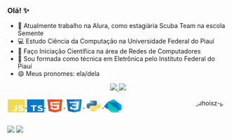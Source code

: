 ### Olá! ✨

- 🤿 Atualmente trabalho na Alura, como estagiária Scuba Team na escola Semente 
- 💻 Estudo Ciência da Computação na Universidade Federal do Piauí
- 🔭 Faço Iniciação Científica na área de Redes de Computadores
- 🔌 Sou formada como técnica em Eletrônica pelo Instituto Federal do Piauí
- 😄 Meus pronomes: ela/dela

<div align="center">
  <a href="https://github.com/jhoisz">
  <img height="180em" src="https://github-readme-stats.vercel.app/api?username=jhoisz&show_icons=true&theme=buefy&include_all_commits=true&count_private=true"/>
  <img height="180em" src="https://github-readme-stats.vercel.app/api/top-langs/?username=jhoisz&layout=compact&langs_count=7&theme=buefy"/>
</div>

<div style="display: inline_block"><br>
  <img align="center" alt="Jhoisz-Js" height="30" width="40" src="https://raw.githubusercontent.com/devicons/devicon/master/icons/javascript/javascript-plain.svg">
  <img align="center" alt="Jhoisz-Ts" height="30" width="40" src="https://raw.githubusercontent.com/devicons/devicon/master/icons/typescript/typescript-plain.svg">
  <img align="center" alt="Jhoisz-HTML5" height="30" width="40" src="https://raw.githubusercontent.com/devicons/devicon/master/icons/html5/html5-original.svg">
  <img align="center" alt="Jhoisz-CSS" height="30" width="40" src="https://raw.githubusercontent.com/devicons/devicon/master/icons/css3/css3-original.svg">
  <img align="center" alt="Jhoisz-Python" height="30" width="40" src="https://raw.githubusercontent.com/devicons/devicon/master/icons/python/python-original.svg">
  <img align="center" alt="Jhoisz-Dart" height="30" width="40" src="https://raw.githubusercontent.com/devicons/devicon/master/icons/dart/dart-original.svg">
  
 <img align="right" alt="Jhoisz-pic" height="150" style="border-radius:50px;" src="https://media.discordapp.net/attachments/962040838123319319/998605662282068008/meugif.gif">
  
</div> 
  
  ##
    
 <div> 
  <a href = "jhois.alu@gmail.com"><img src="https://img.shields.io/badge/-Gmail-%23333?style=for-the-badge&logo=gmail&logoColor=white" target="_blank"></a>
  <a href="https://www.linkedin.com/in/jhoisnayra-rodrigues/" target="_blank"><img src="https://img.shields.io/badge/-LinkedIn-%230077B5?style=for-the-badge&logo=linkedin&logoColor=white" target="_blank"></a> 
</div>

